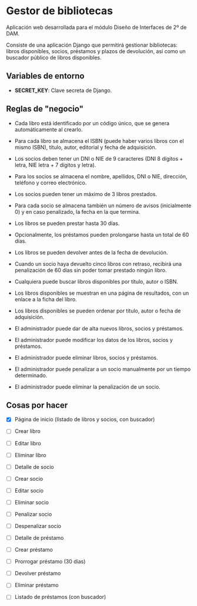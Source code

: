# Gestor de bibliotecas

Aplicación web desarrollada para el módulo Diseño de Interfaces de 2º de DAM.

Consiste de una aplicación Django que permitirá gestionar bibliotecas: libros disponibles, socios,
préstamos y plazos de
devolución, así como un buscador público de libros disponibles.

## Variables de entorno

- **SECRET_KEY**: Clave secreta de Django.

## Reglas de "negocio"

- Cada libro está identificado por un código único, que se genera automáticamente al crearlo.
- Para cada libro se almacena el ISBN (puede haber varios libros con el mismo ISBN), título, autor,
  editorial y fecha de adquisición.

- Los socios deben tener un DNI o NIE de 9 caracteres (DNI 8 dígitos + letra, NIE letra + 7 dígitos
  y letra).
- Para los socios se almacena el nombre, apellidos, DNI o NIE, dirección, teléfono y correo electrónico.
- Los socios pueden tener un máximo de 3 libros prestados.
- Para cada socio se almacena también un número de avisos (inicialmente 0) y en caso penalizado, la fecha
  en la que termina.

- Los libros se pueden prestar hasta 30 días.
- Opcionalmente, los préstamos pueden prolongarse hasta un total de 60 días.
- Los libros se pueden devolver antes de la fecha de devolución.
- Cuando un socio haya devuelto cinco libros con retraso, recibirá una penalización de 60 días sin
  poder tomar prestado ningún libro.

- Cualquiera puede buscar libros disponibles por título, autor o ISBN.
- Los libros disponibles se muestran en una página de resultados, con un enlace a la ficha del libro.
- Los libros disponibles se pueden ordenar por título, autor o fecha de adquisición.

- El administrador puede dar de alta nuevos libros, socios y préstamos.
- El administrador puede modificar los datos de los libros, socios y préstamos.
- El administrador puede eliminar libros, socios y préstamos.
- El administrador puede penalizar a un socio manualmente por un tiempo determinado.
- El administrador puede eliminar la penalización de un socio.

## Cosas por hacer

- [X] Página de inicio (listado de libros y socios, con buscador)
- [ ] Crear libro
- [ ] Editar libro
- [ ] Eliminar libro

- [ ] Detalle de socio
- [ ] Crear socio
- [ ] Editar socio
- [ ] Eliminar socio
- [ ] Penalizar socio
- [ ] Despenalizar socio

- [ ] Detalle de préstamo
- [ ] Crear préstamo
- [ ] Prorrogar préstamo (30 días)
- [ ] Devolver préstamo
- [ ] Eliminar préstamo
- [ ] Listado de préstamos (con buscador)
